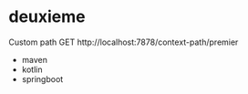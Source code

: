 # deuxieme

Custom path
GET http://localhost:7878/context-path/premier

- maven
- kotlin
- springboot
